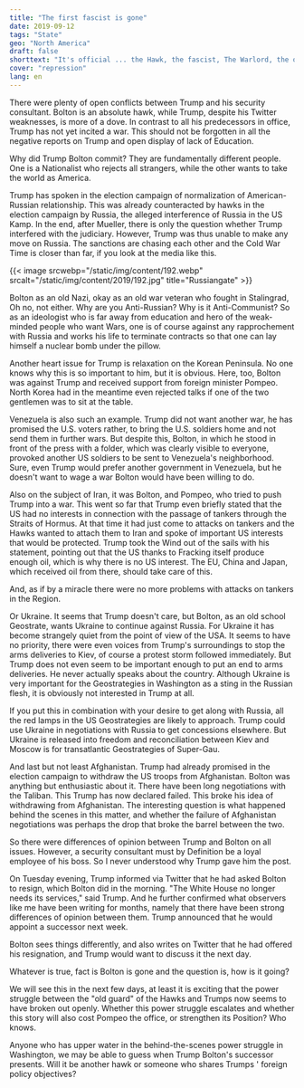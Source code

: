```yaml
---
title: "The first fascist is gone"
date: 2019-09-12
tags: "State"
geo: "North America"
draft: false
shorttext: "It's official ... the Hawk, the fascist, The Warlord, the old dissatisfied cold warrior leaves Trump ..."
cover: "repression"
lang: en
---
```


There were plenty of open conflicts between Trump and his security consultant. Bolton is an absolute hawk, while Trump, despite his Twitter weaknesses, is more of a dove. In contrast to all his predecessors in office, Trump has not yet incited a war. This should not be forgotten in all the negative reports on Trump and open display of lack of Education.

Why did Trump Bolton commit? They are fundamentally different people. One is a Nationalist who rejects all strangers, while the other wants to take the world as America. 

Trump has spoken in the election campaign of normalization of American-Russian relationship. This was already counteracted by hawks in the election campaign by Russia, the alleged interference of Russia in the US Kamp. In the end, after Mueller, there is only the question whether Trump interfered with the judiciary. However, Trump was thus unable to make any move on Russia. The sanctions are chasing each other and the Cold War Time is closer than far, if you look at the media like this. 

{{< image srcwebp="/static/img/content/192.webp" srcalt="/static/img/content/2019/192.jpg" title="Russiangate" >}}

Bolton as an old Nazi, okay as an old war veteran who fought in Stalingrad, Oh no, not either. Why are you Anti-Russian? Why is it Anti-Communist? So as an ideologist who is far away from education and hero of the weak-minded people who want Wars, one is of course against any rapprochement with Russia and works his life to terminate contracts so that one can lay himself a nuclear bomb under the pillow. 

Another heart issue for Trump is relaxation on the Korean Peninsula. No one knows why this is so important to him, but it is obvious. Here, too, Bolton was against Trump and received support from foreign minister Pompeo. North Korea had in the meantime even rejected talks if one of the two gentlemen was to sit at the table.

Venezuela is also such an example. Trump did not want another war, he has promised the U.S. voters rather, to bring the U.S. soldiers home and not send them in further wars. But despite this, Bolton, in which he stood in front of the press with a folder, which was clearly visible to everyone, provoked another US soldiers to be sent to Venezuela's neighborhood. Sure, even Trump would prefer another government in Venezuela, but he doesn't want to wage a war Bolton would have been willing to do.

Also on the subject of Iran, it was Bolton, and Pompeo, who tried to push Trump into a war. This went so far that Trump even briefly stated that the US had no interests in connection with the passage of tankers through the Straits of Hormus. At that time it had just come to attacks on tankers and the Hawks wanted to attach them to Iran and spoke of important US interests that would be protected. Trump took the Wind out of the sails with his statement, pointing out that the US thanks to Fracking itself produce enough oil, which is why there is no US interest. The EU, China and Japan, which received oil from there, should take care of this.

And, as if by a miracle there were no more problems with attacks on tankers in the Region.

Or Ukraine. It seems that Trump doesn't care, but Bolton, as an old school Geostrate, wants Ukraine to continue against Russia. For Ukraine it has become strangely quiet from the point of view of the USA. It seems to have no priority, there were even voices from Trump's surroundings to stop the arms deliveries to Kiev, of course a protest storm followed immediately. But Trump does not even seem to be important enough to put an end to arms deliveries. He never actually speaks about the country. Although Ukraine is very important for the Geostrategies in Washington as a sting in the Russian flesh, it is obviously not interested in Trump at all.

If you put this in combination with your desire to get along with Russia, all the red lamps in the US Geostrategies are likely to approach. Trump could use Ukraine in negotiations with Russia to get concessions elsewhere. But Ukraine is released into freedom and reconciliation between Kiev and Moscow is for transatlantic Geostrategies of Super-Gau.

And last but not least Afghanistan. Trump had already promised in the election campaign to withdraw the US troops from Afghanistan. Bolton was anything but enthusiastic about it. There have been long negotiations with the Taliban. This Trump has now declared failed. This broke his idea of withdrawing from Afghanistan. The interesting question is what happened behind the scenes in this matter, and whether the failure of Afghanistan negotiations was perhaps the drop that broke the barrel between the two.

So there were differences of opinion between Trump and Bolton on all issues. However, a security consultant must by Definition be a loyal employee of his boss. So I never understood why Trump gave him the post.

On Tuesday evening, Trump informed via Twitter that he had asked Bolton to resign, which Bolton did in the morning. "The White House no longer needs its services," said Trump. And he further confirmed what observers like me have been writing for months, namely that there have been strong differences of opinion between them. Trump announced that he would appoint a successor next week.

Bolton sees things differently, and also writes on Twitter that he had offered his resignation, and Trump would want to discuss it the next day.

Whatever is true, fact is Bolton is gone and the question is, how is it going?

We will see this in the next few days, at least it is exciting that the power struggle between the "old guard" of the Hawks and Trumps now seems to have broken out openly. Whether this power struggle escalates and whether this story will also cost Pompeo the office, or strengthen its Position? Who knows.

Anyone who has upper water in the behind-the-scenes power struggle in Washington, we may be able to guess when Trump Bolton's successor presents. Will it be another hawk or someone who shares Trumps ' foreign policy objectives?
